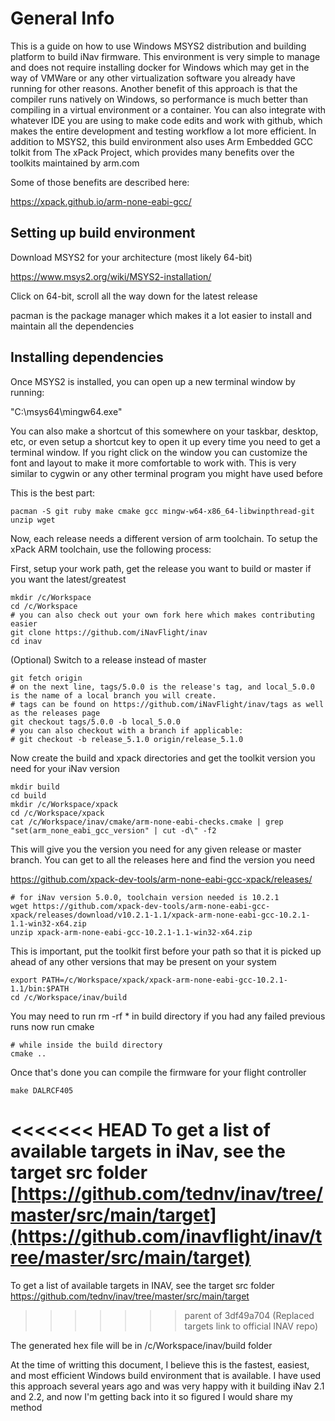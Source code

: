 # General Info

This is a guide on how to use Windows MSYS2 distribution and building platform to build iNav firmware. This environment is very simple to manage and does not require installing docker for Windows which may get in the way of VMWare or any other virtualization software you already have running for other reasons. Another benefit of this approach is that the compiler runs natively on Windows, so performance is much better than compiling in a virtual environment or a container. You can also integrate with whatever IDE you are using to make code edits and work with github, which makes the entire development and testing workflow a lot more efficient. In addition to MSYS2, this build environment also uses Arm Embedded GCC tolkit from The xPack Project, which provides many benefits over the toolkits maintained by arm.com

Some of those benefits are described here:

https://xpack.github.io/arm-none-eabi-gcc/

## Setting up build environment

Download MSYS2 for your architecture (most likely 64-bit)

https://www.msys2.org/wiki/MSYS2-installation/

Click on 64-bit, scroll all the way down for the latest release

pacman is the package manager which makes it a lot easier to install and maintain all the dependencies

## Installing dependencies

Once MSYS2 is installed, you can open up a new terminal window by running:

"C:\msys64\mingw64.exe"

You can also make a shortcut of this somewhere on your taskbar, desktop, etc, or even setup a shortcut key to open it up every time you need to get a terminal window. If you right click on the window you can customize the font and layout to make it more comfortable to work with. This is very similar to cygwin or any other terminal program you might have used before

This is the best part:
```
pacman -S git ruby make cmake gcc mingw-w64-x86_64-libwinpthread-git unzip wget
```

Now, each release needs a different version of arm toolchain. To setup the xPack ARM toolchain, use the following process:

First, setup your work path, get the release you want to build or master if you want the latest/greatest
```
mkdir /c/Workspace
cd /c/Workspace
# you can also check out your own fork here which makes contributing easier
git clone https://github.com/iNavFlight/inav
cd inav
```

(Optional) Switch to a release instead of master
```
git fetch origin
# on the next line, tags/5.0.0 is the release's tag, and local_5.0.0 is the name of a local branch you will create.
# tags can be found on https://github.com/iNavFlight/inav/tags as well as the releases page
git checkout tags/5.0.0 -b local_5.0.0
# you can also checkout with a branch if applicable:
# git checkout -b release_5.1.0 origin/release_5.1.0
```
Now create the build and xpack directories and get the toolkit version you need for your iNav version
```
mkdir build
cd build
mkdir /c/Workspace/xpack
cd /c/Workspace/xpack
cat /c/Workspace/inav/cmake/arm-none-eabi-checks.cmake | grep "set(arm_none_eabi_gcc_version" | cut -d\" -f2
```
This will give you the version you need for any given release or master branch. You can get to all the releases here and find the version you need

https://github.com/xpack-dev-tools/arm-none-eabi-gcc-xpack/releases/
```
# for iNav version 5.0.0, toolchain version needed is 10.2.1
wget https://github.com/xpack-dev-tools/arm-none-eabi-gcc-xpack/releases/download/v10.2.1-1.1/xpack-arm-none-eabi-gcc-10.2.1-1.1-win32-x64.zip
unzip xpack-arm-none-eabi-gcc-10.2.1-1.1-win32-x64.zip
```
This is important, put the toolkit first before your path so that it is  picked up ahead of any other versions that may be present on your system
```
export PATH=/c/Workspace/xpack/xpack-arm-none-eabi-gcc-10.2.1-1.1/bin:$PATH
cd /c/Workspace/inav/build
```
You may need to run rm -rf * in build directory if you had any failed previous runs now run cmake
```
# while inside the build directory
cmake ..
```
Once that's done you can compile the firmware for your flight controller
```
make DALRCF405
```
<<<<<<< HEAD
To get a list of available targets in iNav, see the target src folder
[https://github.com/tednv/inav/tree/master/src/main/target](https://github.com/inavflight/inav/tree/master/src/main/target)
=======
To get a list of available targets in INAV, see the target src folder
https://github.com/tednv/inav/tree/master/src/main/target
>>>>>>> parent of 3df49a704 (Replaced targets link to official INAV repo)

The generated hex file will be in /c/Workspace/inav/build folder

At the time of writting this document, I believe this is the fastest, easiest, and most efficient Windows build environment that is available. I have used this approach several years ago and was very happy with it building iNav 2.1 and 2.2, and now I'm getting back into it so figured I would share my method
